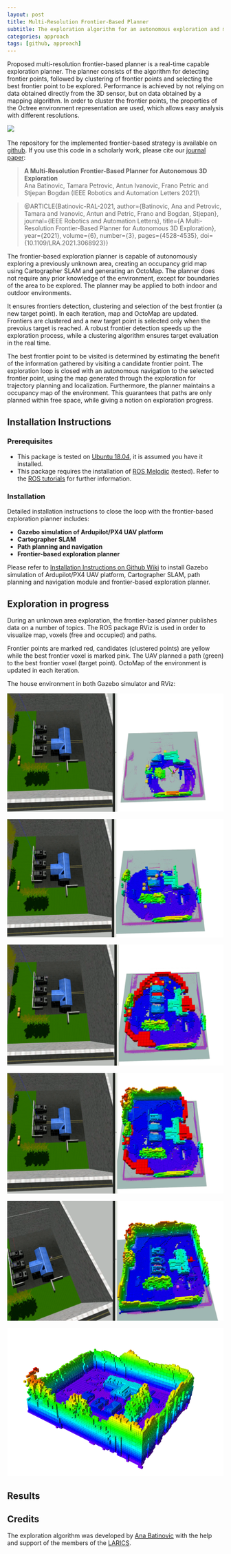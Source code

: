 ```yaml
---
layout: post
title: Multi-Resolution Frontier-Based Planner
subtitle: The exploration algorithm for an autonomous exploration and mapping of the unknown environment.
categories: approach
tags: [github, approach]
---
```


Proposed multi-resolution frontier-based planner is a real-time capable exploration planner. The planner consists of the algorithm for detecting frontier points, followed by clustering of frontier points and selecting the best frontier point to be explored. Performance is achieved by not relying on data obtained directly from the 3D sensor, but on data obtained by a mapping algorithm. In order to cluster the frontier points, the properties of the Octree environment representation are used, which allows easy analysis with different resolutions.

![](https://www.youtube.com/watch?v=jiDi1lSX7EQ)

The repository for the implemented frontier-based strategy is available on [github](https://github.com/larics/uav_frontier_exploration_3d). If you use this code in a scholarly work, please cite our [journal paper](https://ieeexplore.ieee.org/document/9387089):

> **A Multi-Resolution Frontier-Based Planner for Autonomous 3D Exploration** \
> Ana Batinovic, Tamara Petrovic, Antun Ivanovic, Frano Petric and Stjepan Bogdan (IEEE Robotics and Automation Letters 2021)\


> @ARTICLE{Batinovic-RAL-2021,
  author={Batinovic, Ana and Petrovic, Tamara and Ivanovic, Antun and Petric, Frano and Bogdan, Stjepan},
  journal={IEEE Robotics and Automation Letters}, 
  title={A Multi-Resolution Frontier-Based Planner for Autonomous 3D Exploration}, 
  year={2021},
  volume={6},
  number={3},
  pages={4528-4535},
  doi={10.1109/LRA.2021.3068923}}


The frontier-based exploration planner is capable of autonomously exploring a previously unknown area, creating an occupancy grid map using Cartographer SLAM and generating an OctoMap. The planner does not require any prior knowledge of the environment, except for boundaries of the area to be explored. The planner may be applied to both indoor and outdoor environments.

It ensures frontiers detection, clustering and selection of the best frontier (a new target point). In each iteration, map and OctoMap are updated. Frontiers are clustered and a new target point is selected only when the prevoius target is reached. A robust frontier detection speeds up the exploration process, while a clustering algorithm ensures target evaluation in the real time.

The best frontier point to be visited is determined by estimating the benefit of the information gathered by visiting a candidate frontier point. The exploration loop is closed with an autonomous navigation to the selected frontier point, using the map generated through the exploration for trajectory planning and localization. Furthermore, the planner maintains a occupancy map of the environment. This guarantees that paths are only planned within free space, while giving a notion on exploration progress.


## Installation Instructions

### Prerequisites
* This package is tested on [Ubuntu 18.04](http://old-releases.ubuntu.com/releases/18.04.3/), it is assumed you have it installed.
* This package requires the installation of [ROS Melodic](http://wiki.ros.org/melodic/Installation/Ubuntu) (tested). Refer to the [ROS tutorials](http://wiki.ros.org/ROS/Tutorials) for further information. 

### Installation

Detailed installation instructions to close the loop with the frontier-based exploration planner includes:
*  **Gazebo simulation of Ardupilot/PX4 UAV platform**
*  **Cartographer SLAM**
*  **Path planning and navigation**
*  **Frontier-based exploration planner**

Please refer to [Installation Instructions on Github Wiki](https://github.com/larics/uav_frontier_exploration_3d/wiki/Installation-Instructions) to install Gazebo simulation of Ardupilot/PX4 UAV platform, Cartographer SLAM, path planning and navigation module and frontier-based exploration planner.

## Exploration in progress 
During an unknown area exploration, the frontier-based planner publishes data on a number of topics. The ROS package RViz is used in order to visualize map, voxels (free and occupied) and paths.

Frontier points are marked red, candidates (clustered points) are yellow while the best frontier voxel is marked pink. The UAV planned a path (green) to the best frontier voxel (target point). OctoMap of the environment is updated in each iteration.

The house environment in both Gazebo simulator and RViz:

<p><img src="/assets/images/approach_1/house_exp1.png" alt="" /></p>
<p><img src="/assets/images/approach_1/house_exp2.png" alt="" /></p>
<p><img src="/assets/images/approach_1/house_exp3.png" alt="" /></p>
<p><img src="/assets/images/approach_1/house_exp4.png" alt="" /></p>
<p><img src="/assets/images/approach_1/house_exp5.png" alt="" /></p>
<p><img src="/assets/images/approach_1/house_octomap.png" alt="" /></p>




## Results



## Credits

The exploration algorithm was developed by [Ana Batinovic](mailto:ana.batinovic@fer.hr) with the help and support of the members of the [LARICS](https://larics.fer.hr/).